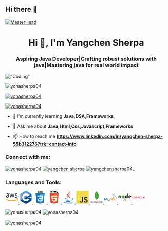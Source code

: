 ## Hi there 👋

<!--
**yonasherpa04/yonasherpa04** is a ✨ _special_ ✨ repository because its `README.md` (this file) appears on your GitHub profile.

Here are some ideas to get you started:

- 🔭 I’m currently working on ...
- 🌱 I’m currently learning ...
- 👯 I’m looking to collaborate on ...
- 🤔 I’m looking for help with ...
- 💬 Ask me about ...
- 📫 How to reach me: ...
- 😄 Pronouns: ...
- ⚡ Fun fact: ...
-->
[![MasterHead](//www.figma.com/design/JOcfUBB9XhxCgmY2mJRQm3/README-Github-Banner--Community-?node-id=102-176&m=dev)](https://yonasherpa04.io)

<h1 align="center">Hi 👋, I'm Yangchen Sherpa</h1>
<h3 align="center">Aspiring Java Developer|Crafting robust solutions with java|Mastering java for real world impact</h3>
<img align=“right” alt=“Coding” width=“400” src=“https://media.tenor.com/IF2JdxzmyN4AAAAj/coding-girl.gif”>

<p align="left"> <img src="https://komarev.com/ghpvc/?username=yonasherpa04&label=Profile%20views&color=0e75b6&style=flat" alt="yonasherpa04" /> </p>

<p align="left"> <a href="https://github.com/ryo-ma/github-profile-trophy"><img src="https://github-profile-trophy.vercel.app/?username=yonasherpa04" alt="yonasherpa04" /></a> </p>

<p align="left"> <a href="https://twitter.com/yonasherpa04" target="blank"><img src="https://img.shields.io/twitter/follow/yonasherpa04?logo=twitter&style=for-the-badge" alt="yonasherpa04" /></a> </p>

- 🌱 I’m currently learning **Java,DSA,Frameworks**

- 💬 Ask me about **Java,Html,Css,Javascript,Frameworks**

- 📫 How to reach me **https://www.linkedin.com/in/yangchen-sherpa-55b312276?trk=contact-info**

<h3 align="left">Connect with me:</h3>
<p align="left">
<a href="https://twitter.com/yonasherpa04" target="blank"><img align="center" src="https://raw.githubusercontent.com/rahuldkjain/github-profile-readme-generator/master/src/images/icons/Social/twitter.svg" alt="yonasherpa04" height="30" width="40" /></a>
<a href="https://linkedin.com/in/yangchen sherpa" target="blank"><img align="center" src="https://raw.githubusercontent.com/rahuldkjain/github-profile-readme-generator/master/src/images/icons/Social/linked-in-alt.svg" alt="yangchen sherpa" height="30" width="40" /></a>
<a href="https://www.leetcode.com/yangchensherpa04_" target="blank"><img align="center" src="https://raw.githubusercontent.com/rahuldkjain/github-profile-readme-generator/master/src/images/icons/Social/leet-code.svg" alt="yangchensherpa04_" height="30" width="40" /></a>
</p>

<h3 align="left">Languages and Tools:</h3>
<p align="left"> <a href="https://aws.amazon.com" target="_blank" rel="noreferrer"> <img src="https://raw.githubusercontent.com/devicons/devicon/master/icons/amazonwebservices/amazonwebservices-original-wordmark.svg" alt="aws" width="40" height="40"/> </a> <a href="https://www.w3schools.com/cpp/" target="_blank" rel="noreferrer"> <img src="https://raw.githubusercontent.com/devicons/devicon/master/icons/cplusplus/cplusplus-original.svg" alt="cplusplus" width="40" height="40"/> </a> <a href="https://www.w3schools.com/css/" target="_blank" rel="noreferrer"> <img src="https://raw.githubusercontent.com/devicons/devicon/master/icons/css3/css3-original-wordmark.svg" alt="css3" width="40" height="40"/> </a> <a href="https://www.w3.org/html/" target="_blank" rel="noreferrer"> <img src="https://raw.githubusercontent.com/devicons/devicon/master/icons/html5/html5-original-wordmark.svg" alt="html5" width="40" height="40"/> </a> <a href="https://www.java.com" target="_blank" rel="noreferrer"> <img src="https://raw.githubusercontent.com/devicons/devicon/master/icons/java/java-original.svg" alt="java" width="40" height="40"/> </a> <a href="https://developer.mozilla.org/en-US/docs/Web/JavaScript" target="_blank" rel="noreferrer"> <img src="https://raw.githubusercontent.com/devicons/devicon/master/icons/javascript/javascript-original.svg" alt="javascript" width="40" height="40"/> </a> <a href="https://www.mongodb.com/" target="_blank" rel="noreferrer"> <img src="https://raw.githubusercontent.com/devicons/devicon/master/icons/mongodb/mongodb-original-wordmark.svg" alt="mongodb" width="40" height="40"/> </a> <a href="https://www.mysql.com/" target="_blank" rel="noreferrer"> <img src="https://raw.githubusercontent.com/devicons/devicon/master/icons/mysql/mysql-original-wordmark.svg" alt="mysql" width="40" height="40"/> </a> <a href="https://nodejs.org" target="_blank" rel="noreferrer"> <img src="https://raw.githubusercontent.com/devicons/devicon/master/icons/nodejs/nodejs-original-wordmark.svg" alt="nodejs" width="40" height="40"/> </a> <a href="https://www.oracle.com/" target="_blank" rel="noreferrer"> <img src="https://raw.githubusercontent.com/devicons/devicon/master/icons/oracle/oracle-original.svg" alt="oracle" width="40" height="40"/> </a> </p>

<p><img align="left" src="https://github-readme-stats.vercel.app/api/top-langs?username=yonasherpa04&show_icons=true&locale=en&layout=compact" alt="yonasherpa04" /></p>

<p>&nbsp;<img align="center" src="https://github-readme-stats.vercel.app/api?username=yonasherpa04&show_icons=true&locale=en" alt="yonasherpa04" /></p>

<p><img align="center" src="https://github-readme-streak-stats.herokuapp.com/?user=yonasherpa04&" alt="yonasherpa04" /></p>
